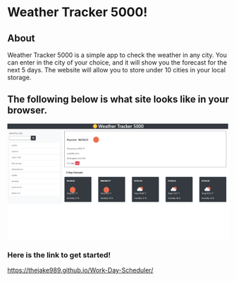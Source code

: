 # Weather Tracker 5000!

## About

Weather Tracker 5000 is a simple app to check the weather in any city. You can enter in the city of your choice, and it will show you the forecast for the next 5 days. The website will allow you to store under 10 cities in your local storage.

## The following below is what site looks like in your browser.

![Sample](assets/images/sample.jpg)

### Here is the link to get started!

https://thejake989.github.io/Work-Day-Scheduler/
